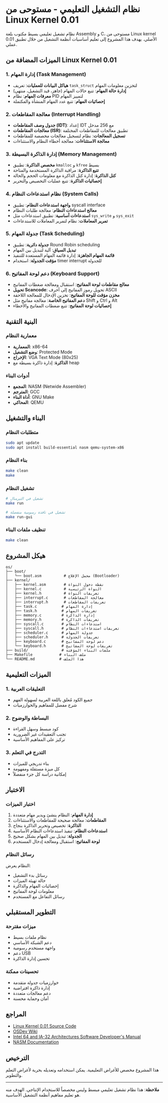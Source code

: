 # نظام التشغيل التعليمي - مستوحى من Linux Kernel 0.01

نظام تشغيل تعليمي بسيط مكتوب بلغة Assembly و C، مستوحى من Linux kernel 0.01 الأصلي. يهدف هذا المشروع إلى تعليم أساسيات أنظمة التشغيل من خلال تطبيق عملي.

## الميزات المضافة من Linux Kernel 0.01

### 1. إدارة المهام (Task Management)
- **هياكل البيانات للعمليات**: تعريف `task_struct` لتخزين معلومات المهام
- **إدارة حالة المهام**: تتبع حالات المهام (جاهز، قيد التشغيل، منتهي)
- **معرفات المهام**: نظام PID لتمييز المهام
- **إحصائيات المهام**: تتبع عدد المهام المنشأة والمكتملة

### 2. معالجة المقاطعات (Interrupt Handling)
- **جدول وصف المقاطعات (IDT)**: إعداد IDT مع 256 مدخل
- **معالجات المقاطعات (ISR)**: تطبيق معالجات للمقاطعات المختلفة
- **تسجيل المعالجات**: نظام لتسجيل معالجات مخصصة للمقاطعات
- **معالجة الاستثناءات**: معالجة أخطاء النظام والاستثناءات

### 3. إدارة الذاكرة البسيطة (Memory Management)
- **مخصص الذاكرة**: تطبيق `kmalloc` و `kfree` بسيط
- **تتبع الذاكرة**: مراقبة الذاكرة المستخدمة والمتاحة
- **كتل الذاكرة**: إدارة كتل الذاكرة مع معلومات الحجم والحالة
- **إحصائيات الذاكرة**: تتبع عمليات التخصيص والتحرير

### 4. نظام استدعاءات النظام (System Calls)
- **واجهة استدعاءات النظام**: تطبيق syscall interface
- **معالج استدعاءات النظام**: معالجة طلبات النظام
- **استدعاءات أساسية**: تطبيق استدعاءات مثل `sys_write` و `sys_exit`
- **تمرير المعاملات**: نظام لتمرير المعاملات للاستدعاءات

### 5. جدولة المهام (Task Scheduling)
- **جدولة دائرية**: تطبيق Round Robin scheduling
- **تبديل السياق**: آلية لتبديل بين المهام
- **قائمة المهام الجاهزة**: إدارة قائمة المهام المستعدة للتنفيذ
- **مؤقت الجدولة**: استخدام timer interrupt للجدولة

### 6. دعم لوحة المفاتيح (Keyboard Support)
- **معالج مقاطعات لوحة المفاتيح**: استقبال ومعالجة ضغطات المفاتيح
- **تحويل Scancode**: تحويل رموز المفاتيح إلى أحرف ASCII
- **مخزن مؤقت للوحة المفاتيح**: تخزين الإدخال للمعالجة اللاحقة
- **دعم المفاتيح الخاصة**: معالجة مفاتيح مثل Shift و Ctrl و Alt
- **إحصائيات لوحة المفاتيح**: تتبع ضغطات المفاتيح والأخطاء

## البنية التقنية

### معمارية النظام
- **المعمارية**: x86-64
- **وضع التشغيل**: Protected Mode
- **الإخراج**: VGA Text Mode (80x25)
- **الذاكرة**: إدارة ذاكرة بسيطة مع heap

### أدوات البناء
- **المجمع**: NASM (Netwide Assembler)
- **المترجم**: GCC
- **أداة البناء**: GNU Make
- **المحاكي**: QEMU

## البناء والتشغيل

### متطلبات النظام
```bash
sudo apt update
sudo apt install build-essential nasm qemu-system-x86
```

### بناء النظام
```bash
make clean
make
```

### تشغيل النظام
```bash
# تشغيل في التيرمنال
make run

# تشغيل في نافذة رسومية منفصلة
make run-gui
```

### تنظيف ملفات البناء
```bash
make clean
```

## هيكل المشروع

```
os/
├── boot/
│   └── boot.asm          # محمل الإقلاع (Bootloader)
├── kernel/
│   ├── kernel.asm        # نقطة دخول النواة
│   ├── kernel.c          # النواة الرئيسية
│   ├── kernel.h          # تعريفات النواة
│   ├── interrupt.c       # معالجة المقاطعات
│   ├── interrupt.h       # تعريفات المقاطعات
│   ├── task.c           # إدارة المهام
│   ├── task.h           # تعريفات المهام
│   ├── memory.c         # إدارة الذاكرة
│   ├── memory.h         # تعريفات الذاكرة
│   ├── syscall.c        # استدعاءات النظام
│   ├── syscall.h        # تعريفات استدعاءات النظام
│   ├── scheduler.c      # جدولة المهام
│   ├── scheduler.h      # تعريفات الجدولة
│   ├── keyboard.c       # دعم لوحة المفاتيح
│   └── keyboard.h       # تعريفات لوحة المفاتيح
├── build/               # ملفات البناء المؤقتة
├── Makefile            # ملف البناء
└── README.md           # هذا الملف
```

## الميزات التعليمية

### 1. التعليقات العربية
- جميع الكود مُعلق باللغة العربية لسهولة الفهم
- شرح مفصل للمفاهيم والخوارزميات

### 2. البساطة والوضوح
- كود مبسط وسهل القراءة
- تجنب التعقيدات غير الضرورية
- تركيز على المفاهيم الأساسية

### 3. التدرج في التعلم
- بناء تدريجي للميزات
- كل ميزة مستقلة ومفهومة
- إمكانية دراسة كل جزء منفصلاً

## الاختبار

### اختبار الميزات
1. **إدارة المهام**: النظام ينشئ ويدير مهام متعددة
2. **المقاطعات**: معالجة صحيحة للمقاطعات والاستثناءات
3. **الذاكرة**: تخصيص وتحرير الذاكرة بنجاح
4. **استدعاءات النظام**: تنفيذ استدعاءات النظام الأساسية
5. **الجدولة**: تبديل بين المهام بشكل صحيح
6. **لوحة المفاتيح**: استقبال ومعالجة إدخال المستخدم

### رسائل النظام
النظام يعرض:
- رسائل بدء التشغيل
- حالة تهيئة الميزات
- إحصائيات المهام والذاكرة
- معلومات لوحة المفاتيح
- رسائل التفاعل مع المستخدم

## التطوير المستقبلي

### ميزات مقترحة
- نظام ملفات بسيط
- دعم الشبكة الأساسي
- واجهة مستخدم رسومية
- دعم USB
- تحسين إدارة الذاكرة

### تحسينات ممكنة
- خوارزميات جدولة متقدمة
- إدارة ذاكرة افتراضية
- دعم معالجات متعددة
- أمان وحماية محسنة

## المراجع

- [Linux Kernel 0.01 Source Code](https://elixir.bootlin.com/linux/0.01/source)
- [OSDev Wiki](https://wiki.osdev.org/)
- [Intel 64 and IA-32 Architectures Software Developer's Manual](https://software.intel.com/content/www/us/en/develop/articles/intel-sdm.html)
- [NASM Documentation](https://www.nasm.us/docs.php)

## الترخيص

هذا المشروع مخصص للأغراض التعليمية. يمكن استخدامه وتعديله بحرية لأغراض التعلم والتطوير.

---

**ملاحظة**: هذا نظام تشغيل تعليمي مبسط وليس مخصصاً للاستخدام الإنتاجي. الهدف منه هو تعليم مفاهيم أنظمة التشغيل الأساسية.